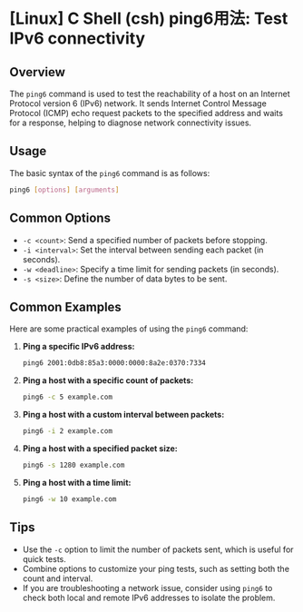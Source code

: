 # [Linux] C Shell (csh) ping6用法: Test IPv6 connectivity

## Overview
The `ping6` command is used to test the reachability of a host on an Internet Protocol version 6 (IPv6) network. It sends Internet Control Message Protocol (ICMP) echo request packets to the specified address and waits for a response, helping to diagnose network connectivity issues.

## Usage
The basic syntax of the `ping6` command is as follows:

```bash
ping6 [options] [arguments]
```

## Common Options
- `-c <count>`: Send a specified number of packets before stopping.
- `-i <interval>`: Set the interval between sending each packet (in seconds).
- `-w <deadline>`: Specify a time limit for sending packets (in seconds).
- `-s <size>`: Define the number of data bytes to be sent.

## Common Examples
Here are some practical examples of using the `ping6` command:

1. **Ping a specific IPv6 address:**
   ```bash
   ping6 2001:0db8:85a3:0000:0000:8a2e:0370:7334
   ```

2. **Ping a host with a specific count of packets:**
   ```bash
   ping6 -c 5 example.com
   ```

3. **Ping a host with a custom interval between packets:**
   ```bash
   ping6 -i 2 example.com
   ```

4. **Ping a host with a specified packet size:**
   ```bash
   ping6 -s 1280 example.com
   ```

5. **Ping a host with a time limit:**
   ```bash
   ping6 -w 10 example.com
   ```

## Tips
- Use the `-c` option to limit the number of packets sent, which is useful for quick tests.
- Combine options to customize your ping tests, such as setting both the count and interval.
- If you are troubleshooting a network issue, consider using `ping6` to check both local and remote IPv6 addresses to isolate the problem.